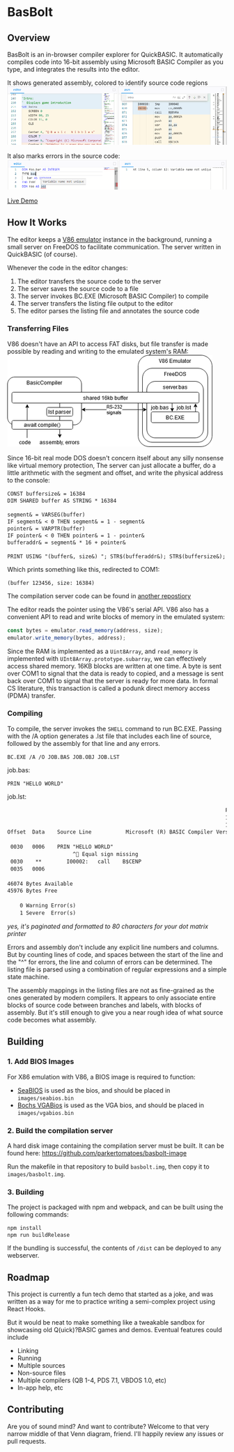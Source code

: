 # BasBolt

## Overview
BasBolt is an in-browser compiler explorer for QuickBASIC. It automatically
compiles code into 16-bit assembly using Microsoft BASIC Compiler as you type, 
and integrates the results into the editor.

It shows generated assembly, colored to identify source code regions
![inline errors screenshot](doc/nibbles.png)

It also marks errors in the source code:
![inline errors screenshot](doc/error.png)

[Live Demo](https://parkertomatoes.github.io/basbolt/)

## How It Works
The editor keeps a [V86 emulator](https://copy.sh/v86) instance in the background, running a small server on FreeDOS to facilitate communication. The server written in QuickBASIC (of course). 

Whenever the code in the editor changes:
 1. The editor transfers the source code to the server
 2. The server saves the source code to a file
 3. The server invokes BC.EXE (Microsoft BASIC Compiler) to compile
 4. The server transfers the listing file output to the editor
 5. The editor parses the listing file and annotates the source code

 ### Transferring Files

V86 doesn't have an API to access FAT disks, but file transfer is made possible by reading and writing to the emulated system's RAM: 
![compilation flow](doc/compilation.png)

Since 16-bit real mode DOS doesn't concern itself about any silly nonsense like virtual memory protection, The server can just allocate a buffer, do a little arithmetic with the segment and offset, and write the physical address to the console:
```basic
CONST buffersize& = 16384
DIM SHARED buffer AS STRING * 16384

segment& = VARSEG(buffer)
IF segment& < 0 THEN segment& = 1 - segment&
pointer& = VARPTR(buffer)
IF pointer& < 0 THEN pointer& = 1 - pointer&
bufferaddr& = segment& * 16 + pointer&

PRINT USING "(buffer&, size&) "; STR$(bufferaddr&); STR$(buffersize&);
```
Which prints something like this, redirected to COM1:
``` 
(buffer 123456, size: 16384)
```
The compilation server code can be found in [another repostiory](https://github.com/parkertomatoes/basbolt-image)

The editor reads the pointer using the V86's serial API. V86 also has a convenient API to read and write blocks of memory in the emulated system:

```javascript
const bytes = emulator.read_memory(address, size);
emulator.write_memory(bytes, address);
```
Since the RAM is implemented as a `Uint8Array`, and `read_memory` is implemented with `UInt8Array.prototype.subarray`, we can effectively access shared memory. 16KB blocks are written at one time. A byte is sent over COM1 to signal that the data is ready to copied, and a message is sent back over COM1 to signal that the server is ready for more data. In formal CS literature, this transaction is called a podunk direct memory access (PDMA) transfer.

### Compiling 

To compile, the server invokes the `SHELL` command to run BC.EXE. Passing with the /A option generates a .lst file that includes each line of source, followed by the assembly for that line and any errors. 
```
BC.EXE /A /O JOB.BAS JOB.OBJ JOB.LST
```

job.bas:
```basic
PRIN "HELLO WORLD"
```

job.lst:
```txt
                                                                      PAGE   1
                                                                      12 Dec 20
                                                                      16:34:29
Offset  Data    Source Line           Microsoft (R) BASIC Compiler Version 7.10

 0030   0006    PRIN "HELLO WORLD"
                     ^ Equal sign missing
 0030    **        I00002:   call    B$CENP
 0035   0006    

46074 Bytes Available
45976 Bytes Free

    0 Warning Error(s)
    1 Severe  Error(s)
```
_yes, it's paginated and formatted to 80 characters for your dot matrix printer_

Errors and assembly don't include any explicit line numbers and columns. But by counting lines of code, and spaces between the start of the line and the "^" for errors, the line and column of errors can be determined. The listing file is parsed using a combination of regular expressions and a simple state machine.

The assembly mappings in the listing files are not as fine-grained as the ones generated by modern compilers. It appears to only associate entire blocks of source code between branches and labels, with blocks of assembly. But it's still enough to give you a near rough idea of what source code becomes what assembly.

## Building 

### 1. Add BIOS Images
For X86 emulation with V86, a BIOS image is required to function:
 * [SeaBIOS](https://www.seabios.org/downloads/) is used as the bios, and should be placed in `images/seabios.bin`
 * [Bochs VGABios](http://www.nongnu.org/vgabios/#DOWNLOAD) is used as the VGA bios, and should be placed in `images/vgabios.bin`

### 2. Build the compilation server
A hard disk image containing the compilation server must be built. It can be found here:
https://github.com/parkertomatoes/basbolt-image

Run the makefile in that repository to build `basbolt.img`, then copy it to `images/basbolt.img`.

### 3. Building

The project is packaged with npm and webpack, and can be built using the following commands:
```
npm install
npm run buildRelease
```
If the bundling is successful, the contents of `/dist` can be deployed to any webserver. 

## Roadmap
This project is currently a fun tech demo that started as a joke, and was written as a way for me to practice writing a semi-complex project using React Hooks. 

But it would be neat to make something like a tweakable sandbox for showcasing old Q(uick)?BASIC games and demos. Eventual features could include 

* Linking
* Running
* Multiple sources
* Non-source files
* Multiple compilers (QB 1-4, PDS 7.1, VBDOS 1.0, etc)
* In-app help, etc

## Contributing
Are you of sound mind? And want to contribute? Welcome to that very narrow middle of that Venn diagram, friend. I'll happily review any issues or pull requests.
